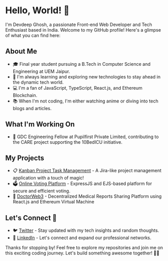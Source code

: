 # Hello, World! 👋

I'm Devdeep Ghosh, a passionate Front-end Web Developer and Tech Enthusiast based in India. Welcome to my GitHub profile! Here's a glimpse of what you can find here:

## About Me

- 🎓 Final year student pursuing a B.Tech in Computer Science and Engineering at UEM Jaipur.
- 🌱 I'm always learning and exploring new technologies to stay ahead in the dynamic tech world.
- 💻 I'm a fan of JavaScript, TypeScript, React.js, and Ethereum Blockchain.
- 📚 When I'm not coding, I'm either watching anime or diving into tech blogs and articles.

## What I'm Working On

- 💼 GDC Engineering Fellow at Pupilfirst Private Limited, contributing to the CARE project supporting the 10BedICU initiative.

## My Projects

- 📋 [Kanban Project Task Management](https://github.com/thedevildude/kanban_project) - A Jira-like project management application with a touch of magic!
- 🗳️ [Online Voting Platform](https://github.com/thedevildude/wd-online-voting) - ExpressJS and EJS-based platform for secure and efficient voting.
- 🏥 [DoctorWeb3](https://github.com/thedevildude/DoctorWeb3) - Decentralized Medical Reports Sharing Platform using React.js and Ethereum Virtual Machine

## Let's Connect 🤝

- 🐦 [Twitter](https://twitter.com/the_devil_dude) - Stay updated with my tech insights and random thoughts.
- 💼 [LinkedIn](https://www.linkedin.com/in/devdeep-ghosh-34774817a/) - Let's connect and expand our professional networks.

Thanks for stopping by! Feel free to explore my repositories and join me on this exciting coding journey. Let's build something awesome together! 🚀✨
